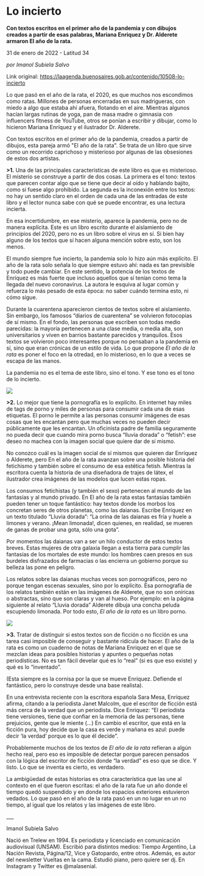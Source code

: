 # Lo incierto

**Con textos escritos en el primer año de la pandemia y con dibujos creados a partir de esas palabras, Mariana Enriquez y Dr. Alderete armaron El año de la rata.**

31 de enero de 2022 - Latitud 34

_por Imanol Subiela Salvo_

Link original: https://laagenda.buenosaires.gob.ar/contenido/10508-lo-incierto



Lo que pasó en el año de la rata, el 2020, es que muchos nos escondimos como ratas. Millones de personas encerradas en sus madrigueras, con miedo a algo que estaba ahí afuera, flotando en el aire. Mientras algunos hacían largas rutinas de yoga, pan de masa madre o gimnasia con influencers fitness de YouTube, otros se ponían a escribir y dibujar, como lo hicieron Mariana Enríquez y el ilustrador Dr. Alderete.




Con textos escritos en el primer año de la pandemia, creados a partir de dibujos, esta pareja armó "El año de la rata". Se trata de un libro que sirve como un recorrido caprichoso y misterioso por algunas de las obsesiones de estos dos artistas.




**>1.** Una de las principales características de este libro es que es misterioso. El misterio se construye a partir de dos cosas. La primera es el tono: textos que parecen contar algo que se tiene que decir al oído y hablando bajito, como si fuese algo prohibido. La segunda es la inconexión entre los textos: no hay un sentido claro en el orden de cada una de las entradas de este libro y el lector nunca sabe con qué se puede encontrar, es una lectura incierta.




En esa incertidumbre, en ese misterio, aparece la pandemia, pero no de manera explícita. Este es un libro escrito durante el aislamiento de principios del 2020, pero no es un libro sobre el virus en sí. Si bien hay alguno de los textos que sí hacen alguna mención sobre esto, son los menos.




El mundo siempre fue incierto, la pandemia solo lo hizo aún más explícito. El año de la rata solo señala lo que siempre estuvo ahí: nada es tan previsible y todo puede cambiar. En este sentido, la potencia de los textos de Enríquez es más fuerte que incluso aquellos que sí tenían como tema la llegada del nuevo coronavirus. La autora le esquiva al lugar común y refuerza lo más pesado de esta época: no saber cuándo termina esto, ni cómo sigue.




Durante la cuarentena aparecieron cientos de textos sobre el aislamiento. Sin embargo, los famosos “diarios de cuarentena” se volvieron fotocopias de sí mismo. En el fondo, las personas que escriben son todas medio parecidas: la mayoría pertenecen a una clase media, o media alta, son universitarios y viven en barrios bastante parecidos y tranquilos. Esos textos se volvieron poco interesantes porque no pensaban a la pandemia en sí, sino que eran crónicas de un estilo de vida. Lo que propone *El año de la rata* es poner el foco en la otredad, en lo misterioso, en lo que a veces se escapa de las manos.




La pandemia no es el tema de este libro, sino el tono. Y ese tono es el tono de lo incierto.




![](https://cdn.feater.me/files/images/139753/b096c1b3-566b-4c6e-bb5f-c4188a378874.jpg)




**>2.** Lo mejor que tiene la pornografía es lo explícito. En internet hay miles de tags de porno y miles de personas para consumir cada una de esas etiquetas. El porno le permite a las personas consumir imágenes de esas cosas que les encantan pero que muchas veces no pueden decir públicamente que les encantan. Un oficinista padre de familia seguramente no pueda decir que cuando mira porno busca “lluvia dorada” o “fetish”: ese deseo no machea con la imagen social que quiere dar de sí mismo.




No conozco cuál es la imagen social de sí mismos que quieren dar Enríquez o Alderete, pero En el año de la rata avanzan sobre una posible historia del fetichismo y también sobre el consumo de esa estética fetish. Mientras la escritora cuenta la historia de una diseñadora de trajes de látex, el ilustrador crea imágenes de las modelos que lucen estas ropas.




Los consumos fetichistas (y también el sexo) pertenecen al mundo de las fantasías y al mundo privado. En El año de la rata estas fantasías también pueden tener un toque fantástico: hay textos donde los morbos los concretan seres de otros planetas, como las daianas. Escribe Enríquez en un texto titulado “Lluvia dorada”: “La orina de las daianas es fría y huele a limones y verano. ¡Mean limonada!, dicen quienes, en realidad, se mueren de ganas de probar una gota, sólo una gota”.




Por momentos las daianas van a ser un hilo conductor de estos textos breves. Estas mujeres de otra galaxia llegan a esta tierra para cumplir las fantasías de los mortales de este mundo: los hombres caen presos en sus burdeles disfrazados de farmacias o las encierra un gobierno porque su belleza las pone en peligro.




Los relatos sobre las daianas muchas veces son pornográficos, pero no porque tengan escenas sexuales, sino por lo explícito. Esa pornografía de los relatos también están en las imágenes de Alderete, que no son oníricas o abstractas, sino que son claras y van al hueso. Por ejemplo: en la página siguiente al relato “Lluvia dorada” Alderete dibuja una concha peluda escupiendo limonada. Por todo esto, *El año de la rata* es un libro porno.




![](https://cdn.feater.me/files/images/139751/cd0929c2-d5c2-4424-9f53-03b16badad78.jpeg)




**>3.** Tratar de distinguir si estos textos son de ficción o no ficción es una tarea casi imposible de conseguir y bastante ridícula de hacer. El año de la rata es como un cuaderno de notas de Mariana Enriquez en el que se mezclan ideas para posibles historias y apuntes o pequeñas notas periodísticas. No es tan fácil develar qué es lo “real” (si es que eso existe) y qué es lo “inventado”.




(Esta siempre es la cornisa por la que se mueve Enriquez. Defiende el fantástico, pero lo construye desde una base realista).




En una entrevista reciente con la escritora española Sara Mesa, Enriquez afirma, citando a la periodista Janet Malcolm, que el escritor de ficción está más cerca de la verdad que un periodista. Dice Enriquez: “El periodista tiene versiones, tiene que confiar en la memoria de las personas, tiene prejuicios, gente que le miente (...) En cambio el escritor, que está en la ficción pura, hoy decide que la casa es verde y mañana es azul: puede decir ‘la verdad’ porque es lo que él decide”.




Probablemente muchos de los textos de *El año de la rata* refieran a algún hecho real, pero eso es imposible de detectar porque parecen pensados con la lógica del escritor de ficción donde “la verdad” es eso que se dice. Y listo. Lo que se inventa es cierto, es verdadero.




La ambigüedad de estas historias es otra característica que las une al contexto en el que fueron escritas: el año de la rata fue un año donde el tiempo quedó suspendido y en donde los espacios exteriores estuvieron vedados. Lo que pasó en el año de la rata pasó en un no lugar en un no tiempo, al igual que los relatos y las imágenes de este libro.




\_\_\_




Imanol Subiela Salvo




Nació en Trelew en 1994. Es periodista y licenciado en comunicación audiovisual (UNSAM). Escribió para distintos medios: Tiempo Argentino, La Nación Revista, Página/12, Vice y Gatopardo, entre otros. Además, es autor del newsletter Vueltas en la cama. Estudió piano, pero quiere ser dj. En Instagram y Twitter es @malasenial.



